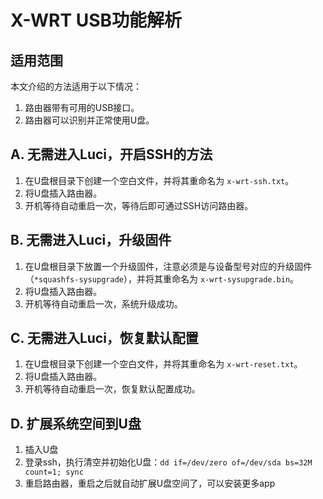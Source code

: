 # X-WRT USB功能解析

## 适用范围
本文介绍的方法适用于以下情况：

1. 路由器带有可用的USB接口。
2. 路由器可以识别并正常使用U盘。

## A. 无需进入Luci，开启SSH的方法

1. 在U盘根目录下创建一个空白文件，并将其重命名为 `x-wrt-ssh.txt`。
2. 将U盘插入路由器。
3. 开机等待自动重启一次，等待后即可通过SSH访问路由器。

## B. 无需进入Luci，升级固件

1. 在U盘根目录下放置一个升级固件，注意必须是与设备型号对应的升级固件（`*squashfs-sysupgrade`），并将其重命名为 `x-wrt-sysupgrade.bin`。
2. 将U盘插入路由器。
3. 开机等待自动重启一次，系统升级成功。

## C. 无需进入Luci，恢复默认配置

1. 在U盘根目录下创建一个空白文件，并将其重命名为 `x-wrt-reset.txt`。
2. 将U盘插入路由器。
3. 开机等待自动重启一次，恢复默认配置成功。

## D. 扩展系统空间到U盘

1. 插入U盘
2. 登录ssh，执行清空并初始化U盘：`dd if=/dev/zero of=/dev/sda bs=32M count=1; sync`
3. 重启路由器，重启之后就自动扩展U盘空间了，可以安装更多app
